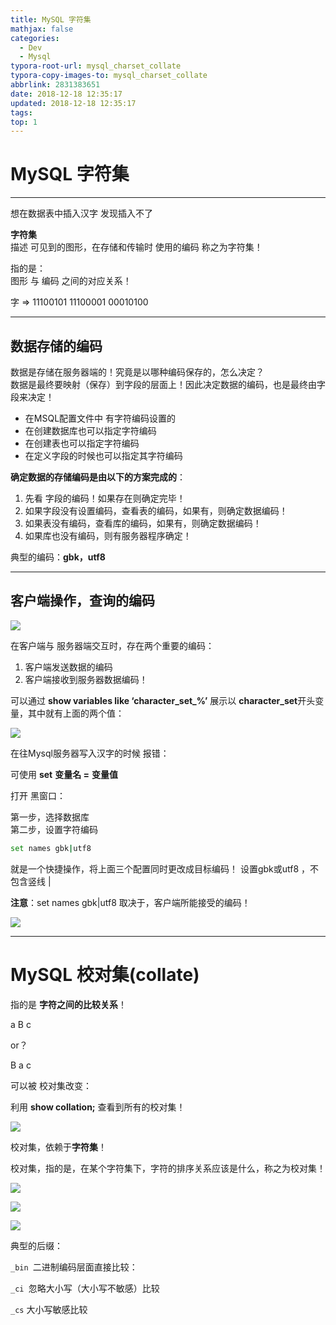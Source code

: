 ```yaml
---
title: MySQL 字符集
mathjax: false
categories:
  - Dev
  - Mysql
typora-root-url: mysql_charset_collate
typora-copy-images-to: mysql_charset_collate
abbrlink: 2831383651
date: 2018-12-18 12:35:17
updated: 2018-12-18 12:35:17
tags:
top: 1
---
```



# MySQL 字符集

----

想在数据表中插入汉字 发现插入不了



**字符集**  
描述 可见到的图形，在存储和传输时 使用的编码 称之为字符集！

指的是：   
图形 与 编码 之间的对应关系！

 

字 => 11100101 11100001 00010100

----



## 数据存储的编码

数据是存储在服务器端的！究竟是以哪种编码保存的，怎么决定？   
数据是最终要映射（保存）到字段的层面上！因此决定数据的编码，也是最终由字段来决定！

 

* 在MSQL配置文件中 有字符编码设置的 
* 在创建数据库也可以指定字符编码 
* 在创建表也可以指定字符编码 
* 在定义字段的时候也可以指定其字符编码 

 

**确定数据的存储编码是由以下的方案完成的**：

1. 先看 字段的编码！如果存在则确定完毕！
2. 如果字段没有设置编码，查看表的编码，如果有，则确定数据编码！
3. 如果表没有编码，查看库的编码，如果有，则确定数据编码！
4. 如果库也没有编码，则有服务器程序确定！



典型的编码：**gbk，utf8**

----



## 客户端操作，查询的编码

![](client_charset_show.png)

在客户端与 服务器端交互时，存在两个重要的编码：

1. 客户端发送数据的编码
2. 客户端接收到服务器数据编码！

 

可以通过 **show variables like ‘character_set_%’** 展示以 **character_set**开头变量，其中就有上面的两个值：

![](show_var_char.png)

 

 

在往Mysql服务器写入汉字的时候 报错：  

可使用 **set** **变量名 =** **变量值**



打开 黑窗口：   

第一步，选择数据库    
第二步，设置字符编码   

 

```bash
set names gbk|utf8
```

就是一个快捷操作，将上面三个配置同时更改成目标编码！ 
设置gbk或utf8 ，不包含竖线 |

 

**注意**：set names gbk|utf8 取决于，客户端所能接受的编码！

![](mysql_liucheng.png)



----



# MySQL 校对集(collate)

指的是 **字符之间的比较关系**！

a B c

or？

B a c

可以被 校对集改变：

利用 **show collation;** 查看到所有的校对集！

![](1536906389_image1.png)

校对集，依赖于**字符集**！

校对集，指的是，在某个字符集下，字符的排序关系应该是什么，称之为校对集！

![](1536906389_image2.png)

![](1536906389_image3.png)

![](1536906389_image4.png)

典型的后缀：

`_bin `二进制编码层面直接比较：

`_ci `忽略大小写（大小写不敏感）比较

`_cs` 大小写敏感比较